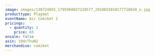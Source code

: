 ```yaml
---
image: images/130724855_1795960037228577_2910655010177718650_n.jpg
producttype: Playmat
eventName: Air Comiket 2
pricings:
  - quantity: 1
    price: 65
onsale: false
asin: 19dcThuN2
merchandise: comiket
---
```

